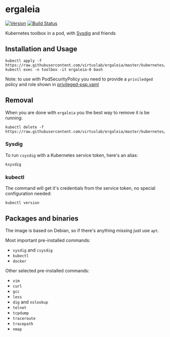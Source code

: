 # ergaleia
[![Version](https://img.shields.io/badge/version-v0.0.7-brightgreen.svg)](https://quay.io/virtuslab/ergaleia:v0.0.7)
[![Build Status](https://secure.travis-ci.org/VirtusLab/ergaleia.svg?branch=master)](http://travis-ci.org/VirtusLab/ergaleia)


Kubernetes toolbox in a pod, with [Sysdig](https://github.com/draios/sysdig) and friends

## Installation and Usage

    kubectl apply -f https://raw.githubusercontent.com/virtuslab/ergaleia/master/kubernetes/ergaleia.yaml
    kubectl exec -n toolbox -it ergaleia-0 bash

Note: to use with PodSecurityPolicy you need to provide a `priviledged` policy and role shown in [privileged-psp.yaml](kubernetes/privileged-psp.yaml)

## Removal

When you are done with `ergaleia` you the best way to remove it is be running:

    kubectl delete -f https://raw.githubusercontent.com/virtuslab/ergaleia/master/kubernetes/ergaleia.yaml

### Sysdig

To run `csysdig` with a Kubernetes service token, here's an alias:

    ksysdig
    
### kubectl

The command will get it's credentials from the service token, no special configuration needed:

    kubectl version

## Packages and binaries

The image is based on Debian, so if there's anything missing just use `apt`.

Most important pre-installed commands:
- `sysdig` and `csysdig`
- `kubectl`
- `docker`

Other selected pre-installed commands:
- `vim`
- `curl`
- `gcc`
- `less`
- `dig` and `nslookup`
- `telnet`
- `tcpdump`
- `traceroute`
- `tracepath`
- `nmap`